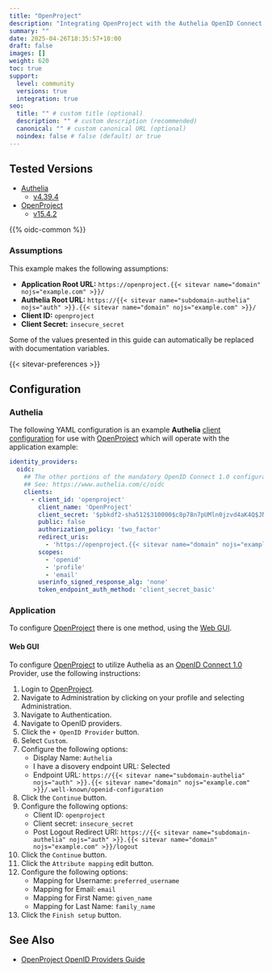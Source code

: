 ```yaml
---
title: "OpenProject"
description: "Integrating OpenProject with the Authelia OpenID Connect 1.0 Provider."
summary: ""
date: 2025-04-26T18:35:57+10:00
draft: false
images: []
weight: 620
toc: true
support:
  level: community
  versions: true
  integration: true
seo:
  title: "" # custom title (optional)
  description: "" # custom description (recommended)
  canonical: "" # custom canonical URL (optional)
  noindex: false # false (default) or true
---
```


## Tested Versions

- [Authelia]
  - [v4.39.4](https://github.com/authelia/authelia/releases/tag/v4.39.4)
- [OpenProject]
  - [v15.4.2](https://www.openproject.org/docs/release-notes/#1550)

{{% oidc-common %}}

### Assumptions

This example makes the following assumptions:

- __Application Root URL:__ `https://openproject.{{< sitevar name="domain" nojs="example.com" >}}/`
- __Authelia Root URL:__ `https://{{< sitevar name="subdomain-authelia" nojs="auth" >}}.{{< sitevar name="domain" nojs="example.com" >}}/`
- __Client ID:__ `openproject`
- __Client Secret:__ `insecure_secret`

Some of the values presented in this guide can automatically be replaced with documentation variables.

{{< sitevar-preferences >}}

## Configuration

### Authelia

The following YAML configuration is an example __Authelia__ [client configuration] for use with [OpenProject] which will
operate with the application example:

```yaml {title="configuration.yml"}
identity_providers:
  oidc:
    ## The other portions of the mandatory OpenID Connect 1.0 configuration go here.
    ## See: https://www.authelia.com/c/oidc
    clients:
      - client_id: 'openproject'
        client_name: 'OpenProject'
        client_secret: '$pbkdf2-sha512$310000$c8p78n7pUMln0jzvd4aK4Q$JNRBzwAo0ek5qKn50cFzzvE9RXV88h1wJn5KGiHrD0YKtZaR/nCb2CJPOsKaPK0hjf.9yHxzQGZziziccp6Yng'  # The digest of 'insecure_secret'.
        public: false
        authorization_policy: 'two_factor'
        redirect_uris:
          - 'https://openproject.{{< sitevar name="domain" nojs="example.com" >}}/auth/oidc-authelia/callback'
        scopes:
          - 'openid'
          - 'profile'
          - 'email'
        userinfo_signed_response_alg: 'none'
        token_endpoint_auth_method: 'client_secret_basic'
```

### Application

To configure [OpenProject] there is one method, using the [Web GUI](#web-gui).

#### Web GUI

To configure [OpenProject] to utilize Authelia as an [OpenID Connect 1.0] Provider, use the following instructions:

1. Login to [OpenProject].
2. Navigate to Administration by clicking on your profile and selecting Administration.
3. Navigate to Authentication.
4. Navigate to OpenID providers.
5. Click the `+ OpenID Provider` button.
6. Select `Custom`.
7. Configure the following options:
   - Display Name: `Authelia`
   - I have a disovery endpoint URL: Selected
   - Endpoint URL: `https://{{< sitevar name="subdomain-authelia" nojs="auth" >}}.{{< sitevar name="domain" nojs="example.com" >}}/.well-known/openid-configuration`
8. Click the `Continue` button.
9. Configure the following options:
   - Client ID: `openproject`
   - Client secret: `insecure_secret`
   - Post Logout Redirect URI: `https://{{< sitevar name="subdomain-authelia" nojs="auth" >}}.{{< sitevar name="domain" nojs="example.com" >}}/logout`
10. Click the `Continue` button.
11. Click the `Attribute mapping` edit button.
12. Configure the following options:
    - Mapping for Username: `preferred_username`
    - Mapping for Email: `email`
    - Mapping for First Name: `given_name`
    - Mapping for Last Name: `family_name`
13. Click the `Finish setup` button.

## See Also

- [OpenProject OpenID Providers Guide](https://www.openproject.org/docs/system-admin-guide/authentication/openid-providers/)

[OpenProject]: https://www.openproject.org
[Authelia]: https://www.authelia.com
[OpenID Connect 1.0]: ../../openid-connect/introduction.md
[client configuration]: ../../../configuration/identity-providers/openid-connect/clients.md
